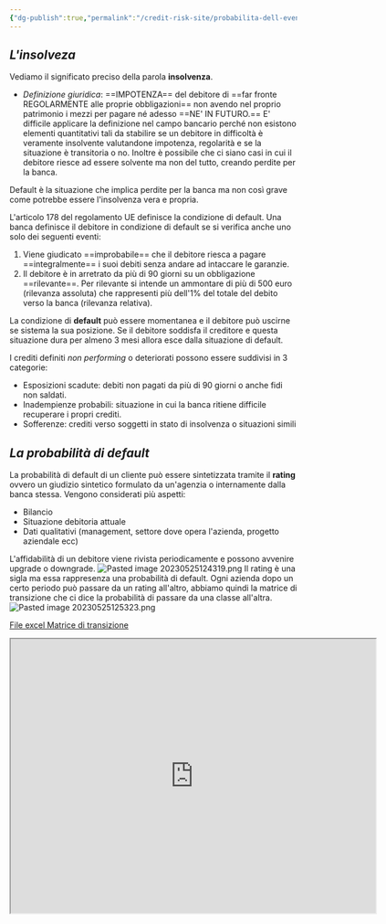 ```yaml
---
{"dg-publish":true,"permalink":"/credit-risk-site/probabilita-dell-evento-insolvenza/"}
---
```







## *L'insolveza*
Vediamo il significato preciso della parola **insolvenza**.

- *Definizione giuridica*: ==IMPOTENZA== del debitore di ==far fronte REGOLARMENTE alle proprie obbligazioni== non avendo nel proprio patrimonio i mezzi per pagare né adesso ==NE' IN FUTURO.==
E' difficile applicare la definizione nel campo bancario perché non esistono elementi quantitativi tali da stabilire se un debitore in difficoltà è veramente insolvente valutandone impotenza, regolarità e se la situazione è transitoria o no.
Inoltre è possibile che ci siano casi in cui il debitore riesce ad essere solvente ma non del tutto, creando perdite per la banca.

Default è la situazione che implica perdite per la banca ma non così grave come potrebbe essere l'insolvenza vera e propria.

L'articolo 178 del regolamento UE definisce la condizione di default.
Una banca definisce il debitore in condizione di default se si verifica anche uno solo dei seguenti eventi:
1. Viene giudicato ==improbabile== che il debitore riesca a pagare ==integralmente== i suoi debiti senza andare ad intaccare le garanzie.
2. Il debitore è in arretrato da più di 90 giorni su un obbligazione ==rilevante==. Per rilevante si intende un ammontare di più di 500 euro (rilevanza assoluta) che rappresenti più dell'1% del totale del debito verso la banca (rilevanza relativa).

La condizione di **default** può essere momentanea e il debitore può uscirne se sistema la sua posizione. Se il debitore soddisfa il creditore e questa situazione dura per almeno 3 mesi allora esce dalla situazione di default.

I crediti definiti *non performing* o deteriorati possono essere suddivisi in 3 categorie:
- Esposizioni scadute: debiti non pagati da più di 90 giorni o anche fidi non saldati.
- Inadempienze probabili:  situazione in cui la banca ritiene difficile recuperare i propri crediti.
- Sofferenze: crediti verso soggetti in stato di insolvenza o situazioni simili

## *La probabilità di default*
La probabilità di default di un cliente può essere sintetizzata tramite il **rating** ovvero un giudizio sintetico formulato da un'agenzia o internamente dalla banca stessa.
Vengono considerati più aspetti:
- Bilancio
- Situazione debitoria attuale
- Dati qualitativi (management, settore dove opera l'azienda, progetto aziendale ecc)

L'affidabilità di un debitore viene rivista periodicamente e possono avvenire upgrade o downgrade.
![Pasted image 20230525124319.png](/img/user/Credit%20Risk%20_site/allegati/Pasted%20image%2020230525124319.png)
Il rating è una sigla ma essa rappresenza una probabilità di default.
Ogni azienda dopo un certo periodo può passare da un rating all'altro, abbiamo quindi la matrice di transizione che ci dice la probabilità di passare da una classe all'altra.
![Pasted image 20230525125323.png](/img/user/Credit%20Risk%20_site/allegati/Pasted%20image%2020230525125323.png)

[File excel Matrice di transizione](https://github.com/marcolldotcoin/credit_risk/blob/35ebef797bae340a2d79f3b694a154422dfc466f/src/site/uploads/matrice%20transizione.xlsx)

<iframe src="https://drive.google.com/file/d/1SgE_es19JNpFK6c_S1tcUbFMkefkp-wb/preview" width="640" height="480" allow="autoplay" allowfullscreen></iframe>


